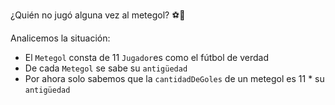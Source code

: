 ¿Quién no jugó alguna vez al metegol? :soccer::walking: 

Analicemos la situación:

* El `Metegol` consta de 11 `Jugador`es como el fútbol de verdad
* De cada `Metegol` se sabe su `antigüedad`
* Por ahora solo sabemos que la `cantidadDeGoles` de un metegol es 11 * su `antigüedad`



